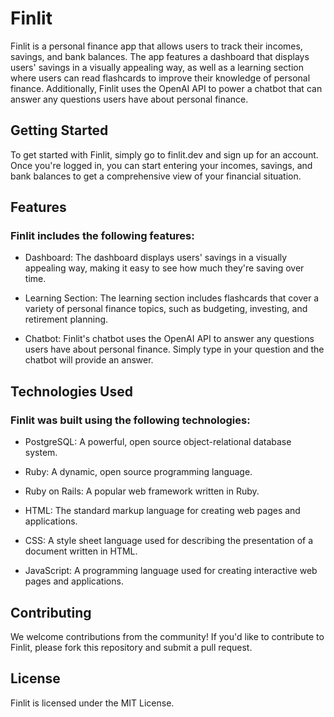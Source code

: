# Finlit

Finlit is a personal finance app that allows users to track their incomes, savings, and bank balances. The app features a dashboard that displays users' savings in a visually appealing way, as well as a learning section where users can read flashcards to improve their knowledge of personal finance. Additionally, Finlit uses the OpenAI API to power a chatbot that can answer any questions users have about personal finance.

## Getting Started

To get started with Finlit, simply go to finlit.dev and sign up for an account. Once you're logged in, you can start entering your incomes, savings, and bank balances to get a comprehensive view of your financial situation.

## Features

### Finlit includes the following features:

- Dashboard: The dashboard displays users' savings in a visually appealing way, making it easy to see how much they're saving over time.

- Learning Section: The learning section includes flashcards that cover a variety of personal finance topics, such as budgeting, investing, and retirement planning.

- Chatbot: Finlit's chatbot uses the OpenAI API to answer any questions users have about personal finance. Simply type in your question and the chatbot will provide an answer.

## Technologies Used

### Finlit was built using the following technologies:

- PostgreSQL: A powerful, open source object-relational database system.

- Ruby: A dynamic, open source programming language.

- Ruby on Rails: A popular web framework written in Ruby.

- HTML: The standard markup language for creating web pages and applications.

- CSS: A style sheet language used for describing the presentation of a document written in HTML.

- JavaScript: A programming language used for creating interactive web pages and applications.

## Contributing

We welcome contributions from the community! If you'd like to contribute to Finlit, please fork this repository and submit a pull request.

## License

Finlit is licensed under the MIT License.
